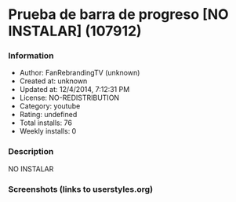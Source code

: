 # Prueba de barra de progreso [NO INSTALAR] (107912)

### Information
- Author: FanRebrandingTV (unknown)
- Created at: unknown
- Updated at: 12/4/2014, 7:12:31 PM
- License: NO-REDISTRIBUTION
- Category: youtube
- Rating: undefined
- Total installs: 76
- Weekly installs: 0


### Description
NO INSTALAR


### Screenshots (links to userstyles.org)



